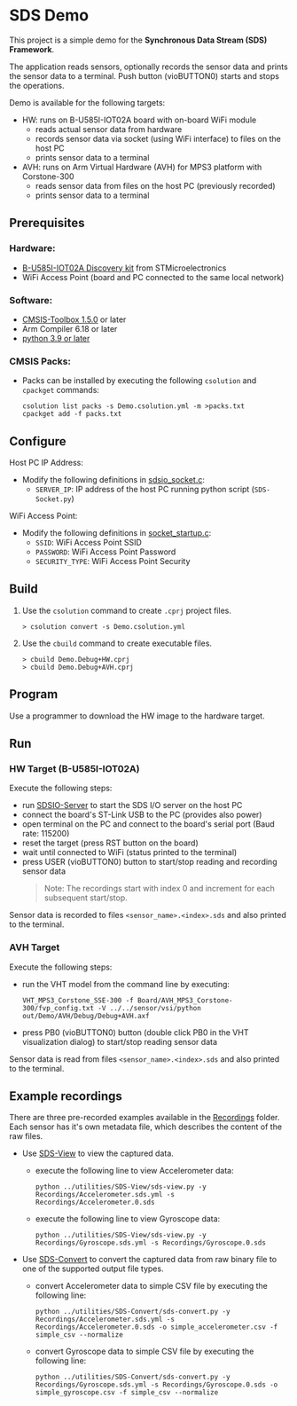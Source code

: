 # SDS Demo

This project is a simple demo for the **Synchronous Data Stream (SDS) Framework**.

The application reads sensors, optionally records the sensor data and prints the sensor data to a terminal.
Push button (vioBUTTON0) starts and stops the operations.

Demo is available for the following targets:
 - HW: runs on B-U585I-IOT02A board with on-board WiFi module
   - reads actual sensor data from hardware
   - records sensor data via socket (using WiFi interface) to files on the host PC
   - prints sensor data to a terminal
 - AVH: runs on Arm Virtual Hardware (AVH) for MPS3 platform with Corstone-300
   - reads sensor data from files on the host PC (previously recorded)
   - prints sensor data to a terminal

## Prerequisites

### Hardware:
 - [B-U585I-IOT02A Discovery kit](https://www.st.com/en/evaluation-tools/b-u585i-iot02a.html) from STMicroelectronics
 - WiFi Access Point (board and PC connected to the same local network)

### Software:
 - [CMSIS-Toolbox 1.5.0](https://github.com/Open-CMSIS-Pack/cmsis-toolbox/releases/tag/1.5.0) or later
 - Arm Compiler 6.18 or later
 - [python 3.9 or later](https://www.python.org/downloads/windows/)

### CMSIS Packs:
 - Packs can be installed by executing the following `csolution` and `cpackget` commands:
   ```
   csolution list packs -s Demo.csolution.yml -m >packs.txt
   cpackget add -f packs.txt
   ```

## Configure

Host PC IP Address:
 - Modify the following definitions in [sdsio_socket.c](../../sds/source/sdsio/socket/sdsio_socket.c):
   - `SERVER_IP`: IP address of the host PC running python script (`SDS-Socket.py`)

WiFi Access Point:
 - Modify the following definitions in [socket_startup.c](Socket/WiFi/socket_startup.c):
   - `SSID`:          WiFi Access Point SSID
   - `PASSWORD`:      WiFi Access Point Password
   - `SECURITY_TYPE`: WiFi Access Point Security

## Build

1. Use the `csolution` command to create `.cprj` project files.
   ```
   > csolution convert -s Demo.csolution.yml
   ```

2. Use the `cbuild` command to create executable files.
   ```
   > cbuild Demo.Debug+HW.cprj
   > cbuild Demo.Debug+AVH.cprj
   ```

## Program

Use a programmer to download the HW image to the hardware target.

## Run

### HW Target (B-U585I-IOT02A)

Execute the following steps:
 - run [SDSIO-Server](../../utilities/SDSIO-Server/README.md) to start the SDS I/O server on the host PC
 - connect the board's ST-Link USB to the PC (provides also power)
 - open terminal on the PC and connect to the board's serial port (Baud rate: 115200)
 - reset the target (press RST button on the board)
 - wait until connected to WiFi (status printed to the terminal)
 - press USER (vioBUTTON0) button to start/stop reading and recording sensor data
   >Note: The recordings start with index 0 and increment for each subsequent start/stop.

Sensor data is recorded to files `<sensor_name>.<index>.sds` and also printed to the terminal.

### AVH Target

Execute the following steps:
 - run the VHT model from the command line by executing:
   ```
   VHT_MPS3_Corstone_SSE-300 -f Board/AVH_MPS3_Corstone-300/fvp_config.txt -V ../../sensor/vsi/python out/Demo/AVH/Debug/Debug+AVH.axf
   ```
 - press PB0 (vioBUTTON0) button (double click PB0 in the VHT visualization dialog)
   to start/stop reading sensor data

Sensor data is read from files `<sensor_name>.<index>.sds` and also printed to the terminal.

## Example recordings

There are three pre-recorded examples available in the [Recordings](./Recordings/) folder. Each sensor has it's own metadata file, which describes the content of the raw files.

 - Use [SDS-View](../../utilities/SDS-View/) to view the captured data.
   - execute the following line to view Accelerometer data:
     ```
     python ../utilities/SDS-View/sds-view.py -y Recordings/Accelerometer.sds.yml -s Recordings/Accelerometer.0.sds
     ```
   - execute the following line to view Gyroscope data:
     ```
     python ../utilities/SDS-View/sds-view.py -y Recordings/Gyroscope.sds.yml -s Recordings/Gyroscope.0.sds
     ```

 - Use [SDS-Convert](../../utilities/SDS-Convert/) to convert the captured data from raw binary file to one of the supported output file types.
   - convert Accelerometer data to simple CSV file by executing the following line:
     ```
     python ../utilities/SDS-Convert/sds-convert.py -y Recordings/Accelerometer.sds.yml -s Recordings/Accelerometer.0.sds -o simple_accelerometer.csv -f simple_csv --normalize
     ```
   - convert Gyroscope data to simple CSV file by executing the following line:
     ```
     python ../utilities/SDS-Convert/sds-convert.py -y Recordings/Gyroscope.sds.yml -s Recordings/Gyroscope.0.sds -o simple_gyroscope.csv -f simple_csv --normalize
     ```